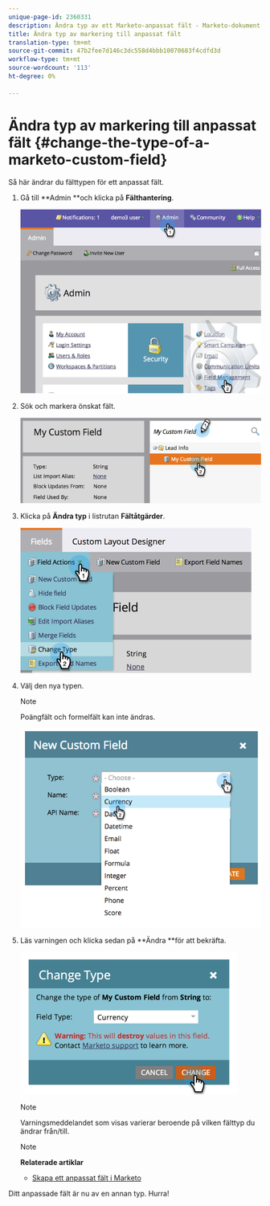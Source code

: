 ```yaml
---
unique-page-id: 2360331
description: Ändra typ av ett Marketo-anpassat fält - Marketo-dokument - Produktdokumentation
title: Ändra typ av markering till anpassat fält
translation-type: tm+mt
source-git-commit: 47b2fee7d146c3dc558d4bbb10070683f4cdfd3d
workflow-type: tm+mt
source-wordcount: '113'
ht-degree: 0%

---
```



# Ändra typ av markering till anpassat fält {#change-the-type-of-a-marketo-custom-field}

Så här ändrar du fälttypen för ett anpassat fält.

1. Gå till **Admin **och klicka på **Fälthantering**.

   ![](assets/image2014-9-18-13-3a4-3a39.png)

1. Sök och markera önskat fält.

   ![](assets/image2014-9-18-13-3a4-3a48.png)

1. Klicka på **Ändra typ** i listrutan **Fältåtgärder**.

   ![](assets/image2014-9-18-13-3a4-3a57.png)

1. Välj den nya typen.

   >[!NOTE]
   >
   >Poängfält och formelfält kan inte ändras.

   ![](assets/image2015-4-22-9-3a39-3a3.png)

1. Läs varningen och klicka sedan på **Ändra **för att bekräfta.

   ![](assets/image2014-9-18-13-3a5-3a23.png)

   >[!NOTE]
   >
   >Varningsmeddelandet som visas varierar beroende på vilken fälttyp du ändrar från/till.

   >[!NOTE]
   >
   >**Relaterade artiklar**
   >
   >    
   >    
   >    * [Skapa ett anpassat fält i Marketo](create-a-custom-field-in-marketo.md)


Ditt anpassade fält är nu av en annan typ. Hurra!